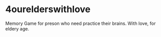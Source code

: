 # 4ourelderswithlove
Memory Game for preson who need practice their brains. With love, for eldery age.

